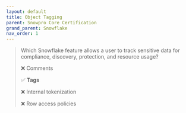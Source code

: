 ```yaml
---
layout: default
title: Object Tagging
parent: Snowpro Core Certification
grand_parent: Snowflake
nav_order: 1
---
```


> Which Snowflake feature allows a user to track sensitive data for compliance, discovery, protection, and resource usage?
>
> ❌ Comments
>
> ✅ **Tags**
> 
> ❌ Internal tokenization
>
> ❌ Row access policies